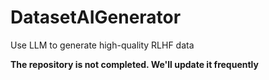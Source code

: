 # DatasetAIGenerator
Use LLM to generate high-quality RLHF data

**The repository is not completed. We'll update it frequently**

